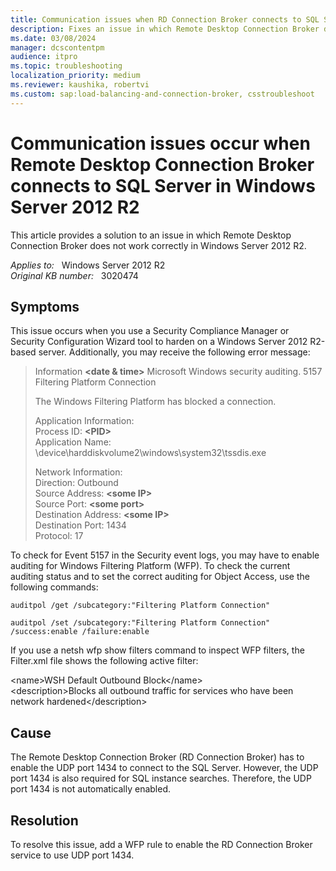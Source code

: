 ```yaml
---
title: Communication issues when RD Connection Broker connects to SQL Server
description: Fixes an issue in which Remote Desktop Connection Broker does not work correctly in Windows Server 2012 R2.
ms.date: 03/08/2024
manager: dcscontentpm
audience: itpro
ms.topic: troubleshooting
localization_priority: medium
ms.reviewer: kaushika, robertvi
ms.custom: sap:load-balancing-and-connection-broker, csstroubleshoot
---
```

# Communication issues occur when Remote Desktop Connection Broker connects to SQL Server in Windows Server 2012 R2

This article provides a solution to an issue in which Remote Desktop Connection Broker does not work correctly in Windows Server 2012 R2.

_Applies to:_ &nbsp; Windows Server 2012 R2  
_Original KB number:_ &nbsp; 3020474

## Symptoms

This issue occurs when you use a Security Compliance Manager or Security Configuration Wizard tool to harden on a Windows Server 2012 R2-based server. Additionally, you may receive the following error message:

> Information **\<date & time>** Microsoft Windows security auditing. 5157 Filtering Platform Connection
>
> The Windows Filtering Platform has blocked a connection.
>
> Application Information:  
Process ID: **\<PID>**  
Application Name: \device\harddiskvolume2\windows\system32\tssdis.exe
>
> Network Information:  
Direction: Outbound  
Source Address: **\<some IP>**  
Source Port: **\<some port>**  
Destination Address: **\<some IP>**  
Destination Port: 1434  
Protocol: 17

To check for Event 5157 in the Security event logs, you may have to enable auditing for Windows Filtering Platform (WFP). To check the current auditing status and to set the correct auditing for Object Access, use the following commands:

```console
auditpol /get /subcategory:"Filtering Platform Connection"

auditpol /set /subcategory:"Filtering Platform Connection" /success:enable /failure:enable  
```

If you use a netsh wfp show filters command to inspect WFP filters, the Filter.xml file shows the following active filter:

\<name>WSH Default Outbound Block\</name>  
\<description>Blocks all outbound traffic for services who have been network hardened\</description>

## Cause

The Remote Desktop Connection Broker (RD Connection Broker) has to enable the UDP port 1434 to connect to the SQL Server. However, the UDP port 1434 is also required for SQL instance searches. Therefore, the UDP port 1434 is not automatically enabled.

## Resolution

To resolve this issue, add a WFP rule to enable the RD Connection Broker service to use UDP port 1434.
